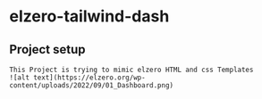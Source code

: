 # elzero-tailwind-dash

## Project setup
```
This Project is trying to mimic elzero HTML and css Templates
![alt text](https://elzero.org/wp-content/uploads/2022/09/01_Dashboard.png)
